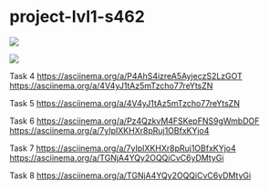 # project-lvl1-s462
<a href="https://codeclimate.com/github/knerok/project-lvl1-s462/maintainability"><img src="https://api.codeclimate.com/v1/badges/b7a9a089db873c083875/maintainability" /></a>

<a href="https://travis-ci.org/knerok/project-lvl1-s462"><img src="https://travis-ci.org/knerok/project-lvl1-s462.svg?branch=master"></a>

Task 4
https://asciinema.org/a/P4AhS4izreA5AyjeczS2LzGOT
https://asciinema.org/a/4V4yJ1tAz5mTzcho77reYtsZN

Task 5
https://asciinema.org/a/4V4yJ1tAz5mTzcho77reYtsZN

Task 6
https://asciinema.org/a/Pz4QzkvM4FSKepFNS9gWmbDOF
https://asciinema.org/a/7yIpIXKHXr8pRuj1OBfxKYjo4


Task 7
https://asciinema.org/a/7yIpIXKHXr8pRuj1OBfxKYjo4
https://asciinema.org/a/TGNjA4YQy2OQQiCvC6yDMtyGi

Task 8
https://asciinema.org/a/TGNjA4YQy2OQQiCvC6yDMtyGi


